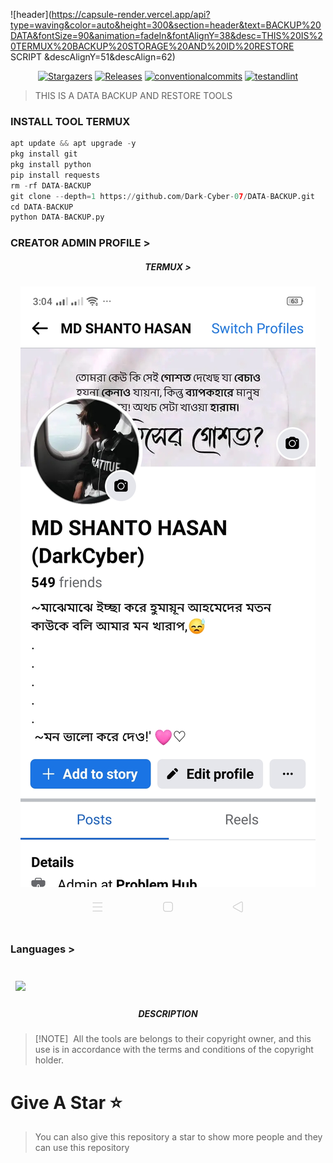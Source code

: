 ![header](https://capsule-render.vercel.app/api?type=waving&color=auto&height=300&section=header&text=BACKUP%20DATA&fontSize=90&animation=fadeIn&fontAlignY=38&desc=THIS%20IS%20TERMUX%20BACKUP%20STORAGE%20AND%20ID%20RESTORE SCRIPT &descAlignY=51&descAlign=62)
</p>
   <p align="center">
      <a href="https://github.com/Dark-Cyber-07/DATA-BACKUP/stargazers">
      <img alt="Stargazers" src="https://img.shields.io/github/stars/Dark-Cyber-07/DATA-BACKUP?style=for-the-badge&logo=github&color=f4dbd6&logoColor=D9E0EE&labelColor=302D41"></a>
      <a href="https://github.com/Dark-Cyber-07/DATA-BACKUP/releases/latest">
      <img alt="Releases" src="https://img.shields.io/github/release/Dark-Cyber-07/DATA-BACKUP?style=for-the-badge&logo=semantic-release&color=f5bde6&logoColor=D9E0EE&labelColor=302D41"/></a>
      <a href="https://www.conventionalcommits.org/en/v1.0.0/">
      <img alt="conventionalcommits" src="https://img.shields.io/badge/Conventional%20Commits-1.0.0-%23FE5196?style=for-the-badge&logo=conventionalcommits&color=ee99a0&logoColor=D9E0EE&labelColor=302D41"></a>
      <a href="https://github.com/Dark-Cyber-07/DATA-BACKUP/actions/workflows/github-action.yml">
      <img alt="testandlint" src="https://img.shields.io/github/actions/workflow/status/vn7n24fzkq/github-profile-summary-cards/test-and-lint.yml?branch=main&label=Test%20and%20Lint&style=for-the-badge&color=a6da95"></a>
   </p>

> THIS IS A DATA BACKUP AND RESTORE TOOLS 




### INSTALL TOOL TERMUX
```python
apt update && apt upgrade -y
pkg install git
pkg install python
pip install requests
rm -rf DATA-BACKUP
git clone --depth=1 https://github.com/Dark-Cyber-07/DATA-BACKUP.git
cd DATA-BACKUP
python DATA-BACKUP.py
```
### CREATOR ADMIN PROFILE >



<h5 align="center"><b>TERMUX > </b></h5>

<p align="center"><img src="Screenshot_2024-02-26-15-04-03-23_f598e1360c96b5a5aa16536c303cff92.jpg">

### Languages >

</a>

<br>
<a href="https://github.com/Dark-Cyber-07/DATA-BACKUP">
  <img align="center" style="margin:0.5rem" src="https://github-readme-stats.vercel.app/api/pin/?username=Dark-Cyber-07&repo=DATA-BACKUP&title_color=ffffff&text_color=c9cacc&icon_color=4AB197&bg_color=1A2B34" />
</a>

<h5 align="center"><b>DESCRIPTION</b></h5>

> [!NOTE]  
> All the tools are belongs to their copyright owner, and this use is in accordance with the terms and conditions of the copyright holder.

# Give A Star ⭐

> You can also give this repository a star to show more people and they can use this repository
